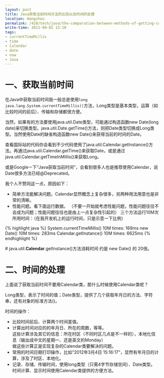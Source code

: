 ```yaml
---
layout: post
title: Java获取当前时间方法的比较以及时间的处理
location: Hangzhou
permalink: /410/tech/java/the-comparation-between-methods-of-getting-current-time-in-java-and-the-process-of-time.html
write-time: 2011-09-02 13:10
tags:
- currentTimeMillis
- time
- Calendar
- date
- now
- Java
---
```


一、获取当前时间
==========================

在Java中获取当前时间我一般总是使用`long java.lang.System.currentTimeMillis()`方法，Long类型是基本类型，运算（如比较时间的前后）、传输和存储都很方便。

当然，如果有的方法要使用java.util.Date类型，可能通过构造函数new Date(long date)来切换类型。java.util.Date.getTime()方法，则把Date类型切换成Long类型。当然使用Date的缺省构造函数new Date()来获得当前的时间的Date。

查看国际站的代码你会看到不少代码使用了java.util.Calendar.getInstance()方法。再通过java.util.Calendar.getTime()来获取Date，或是通过java.util.Calendar.getTimeInMillis()来获取Long。

或是Google一下“Java获取当前时间”，会看到很多人也是推荐使用Calendar，说Date很多方法已经@Deprecated。

我个人不赞同这一点，原因如下：

- 简单方法能解决问题。Calendar显然概念上复杂很多，另两种用法用意也是非常的清晰。
- 性能问题。看下面运行数据。 
（不要一开始就考虑性能问题，性能问题往往不会成为问题；性能问题往往也是由上一点复杂性引起的）
三个方法运行10M次所用时间：（在我开发机上的运行时间，只是示意一下比例）

{% highlight java %}
System.currentTimeMillis() 10M times: 169ms
new Date() 10M times: 283ms
Calendar.getInstance() 10M times: 6625ms
{% endhighlight %}

\# java.util.**Calendar**.getInstance()方法消耗时间 约是 new Date() 的 20倍。

二、时间的处理
==========================

上面说了获取当前时间不要用Calendar类，那什么时候使用Calendar类呢？

Long类型，表示了时间的值；Date类型，提供了几个获取年月日的方法、字符串，还有对象的标准方法()。

时间的操作：

- 比较时间前后、计算两个时间差值。  
- 计算出时间对应的的年月日、所在的周数，等等。   
这些计算涉及其它的信息：所在时区（不同时区几点是不一样的），本地化信息（输出成中文的星期一、还是英文的Monday）    
做这些计算正是实现复杂的Calendar类要解决的问题。
- 常用的时间日期打印操作，比如“2012年3月4日 15:16:17”，显然有年月日的计算，涉及了时区、本地化。
- 记录、存储、传输时间，使用long类型（只需4字节存储空间）、Date类型。时间计算、显示时间使用Calendar类提供的方便方法。

